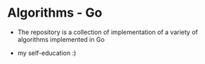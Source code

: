 # Algorithms - Go

- The repository is a collection of implementation of a variety of algorithms implemented in Go

- my self-education :)